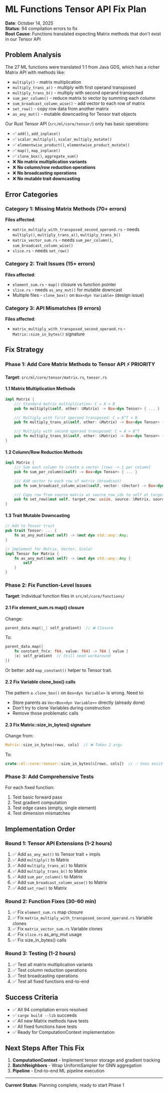 # ML Functions Tensor API Fix Plan

**Date**: October 14, 2025  
**Status**: 94 compilation errors to fix  
**Root Cause**: Functions translated expecting Matrix methods that don't exist in our Tensor API

## Problem Analysis

The 27 ML functions were translated 1:1 from Java GDS, which has a richer Matrix API with methods like:

- `multiply()` - matrix multiplication
- `multiply_trans_a()` - multiply with first operand transposed
- `multiply_trans_b()` - multiply with second operand transposed
- `sum_per_column()` - reduce matrix to vector by summing each column
- `sum_broadcast_column_wise()` - add vector to each row of matrix
- `set_row()` - copy row data from another matrix
- `as_any_mut()` - mutable downcasting for Tensor trait objects

Our Rust Tensor API (`src/ml/core/tensor/`) only has basic operations:

- ✅ `add()`, `add_inplace()`
- ✅ `scalar_multiply()`, `scalar_multiply_mutate()`
- ✅ `elementwise_product()`, `elementwise_product_mutate()`
- ✅ `map()`, `map_inplace()`
- ✅ `clone_box()`, `aggregate_sum()`
- ❌ **No matrix multiplication variants**
- ❌ **No column/row reduction operations**
- ❌ **No broadcasting operations**
- ❌ **No mutable trait downcasting**

## Error Categories

### Category 1: Missing Matrix Methods (70+ errors)

**Files affected**:

- `matrix_multiply_with_transposed_second_operand.rs` - needs `multiply()`, `multiply_trans_a()`, `multiply_trans_b()`
- `matrix_vector_sum.rs` - needs `sum_per_column()`, `sum_broadcast_column_wise()`
- `slice.rs` - needs `set_row()`

### Category 2: Trait Issues (15+ errors)

**Files affected**:

- `element_sum.rs` - `map()` closure vs function pointer
- `slice.rs` - needs `as_any_mut()` for mutable downcast
- Multiple files - `clone_box()` on `Box<dyn Variable>` (design issue)

### Category 3: API Mismatches (9 errors)

**Files affected**:

- `matrix_multiply_with_transposed_second_operand.rs` - `Matrix::size_in_bytes()` signature

## Fix Strategy

### Phase 1: Add Core Matrix Methods to Tensor API ⚡ PRIORITY

**Target**: `src/ml/core/tensor/matrix.rs`, `tensor.rs`

#### 1.1 Matrix Multiplication Methods

```rust
impl Matrix {
    /// Standard matrix multiplication: C = A × B
    pub fn multiply(&self, other: &Matrix) -> Box<dyn Tensor> { ... }

    /// Multiply with first operand transposed: C = A^T × B
    pub fn multiply_trans_a(&self, other: &Matrix) -> Box<dyn Tensor> { ... }

    /// Multiply with second operand transposed: C = A × B^T
    pub fn multiply_trans_b(&self, other: &Matrix) -> Box<dyn Tensor> { ... }
}
```

#### 1.2 Column/Row Reduction Methods

```rust
impl Matrix {
    /// Sum each column to create a vector [rows -> 1 per column]
    pub fn sum_per_column(&self) -> Box<dyn Tensor> { ... }

    /// Add vector to each row of matrix (broadcast)
    pub fn sum_broadcast_column_wise(&self, vector: &Vector) -> Box<dyn Tensor> { ... }

    /// Copy row from source matrix at source_row_idx to self at target_row
    pub fn set_row(&mut self, target_row: usize, source: &Matrix, source_row_idx: usize) { ... }
}
```

#### 1.3 Trait Mutable Downcasting

```rust
// Add to Tensor trait
pub trait Tensor: ... {
    fn as_any_mut(&mut self) -> &mut dyn std::any::Any;
}

// Implement for Matrix, Vector, Scalar
impl Tensor for Matrix {
    fn as_any_mut(&mut self) -> &mut dyn std::any::Any {
        self
    }
}
```

### Phase 2: Fix Function-Level Issues

**Target**: Individual function files in `src/ml/core/functions/`

#### 2.1 Fix element_sum.rs map() closure

Change:

```rust
parent_data.map(|_| self_gradient)  // ❌ Closure
```

To:

```rust
parent_data.map({
    fn constant_fn(x: f64, value: f64) -> f64 { value }
    |x| self_gradient  // Still need workaround
})
```

Or better: add `map_constant()` helper to Tensor trait.

#### 2.2 Fix Variable clone_box() calls

The pattern `a.clone_box()` on `Box<dyn Variable>` is wrong. Need to:

- Store parents as `Vec<Box<dyn Variable>>` directly (already done)
- Don't try to clone Variables during construction
- Remove those problematic calls

#### 2.3 Fix Matrix::size_in_bytes() signature

Change from:

```rust
Matrix::size_in_bytes(rows, cols)  // ❌ Takes 2 args
```

To:

```rust
crate::ml::core::tensor::size_in_bytes(&[rows, cols])  // ✅ Uses existing function
```

### Phase 3: Add Comprehensive Tests

For each fixed function:

1. Test basic forward pass
2. Test gradient computation
3. Test edge cases (empty, single element)
4. Test dimension mismatches

## Implementation Order

### Round 1: Tensor API Extensions (1-2 hours)

1. ✅ Add `as_any_mut()` to Tensor trait + impls
2. ✅ Add `multiply()` to Matrix
3. ✅ Add `multiply_trans_a()` to Matrix
4. ✅ Add `multiply_trans_b()` to Matrix
5. ✅ Add `sum_per_column()` to Matrix
6. ✅ Add `sum_broadcast_column_wise()` to Matrix
7. ✅ Add `set_row()` to Matrix

### Round 2: Function Fixes (30-60 min)

1. ✅ Fix `element_sum.rs` map closure
2. ✅ Fix `matrix_multiply_with_transposed_second_operand.rs` Variable clones
3. ✅ Fix `matrix_vector_sum.rs` Variable clones
4. ✅ Fix `slice.rs` as_any_mut usage
5. ✅ Fix size_in_bytes() calls

### Round 3: Testing (1-2 hours)

1. ✅ Test all matrix multiplication variants
2. ✅ Test column reduction operations
3. ✅ Test broadcasting operations
4. ✅ Test all fixed functions end-to-end

## Success Criteria

- ✅ All 94 compilation errors resolved
- ✅ `cargo build --lib` succeeds
- ✅ All new Matrix methods have tests
- ✅ All fixed functions have tests
- ✅ Ready for ComputationContext implementation

## Next Steps After This Fix

1. **ComputationContext** - Implement tensor storage and gradient tracking
2. **BatchNeighbors** - Wrap UniformSampler for GNN aggregation
3. **Pipeline** - End-to-end ML pipeline execution

---

**Current Status**: Planning complete, ready to start Phase 1
